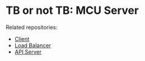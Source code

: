 # TB or not TB: MCU Server

Related repositories:
* [Client](https://github.com/inglec/tb-or-not-tb-client)
* [Load Balancer](https://github.com/inglec/tb-or-not-tb-load-balancer)
* [API Server](https://github.com/inglec/tb-or-not-tb-api-server)

